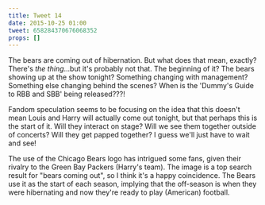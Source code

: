 ```yaml
---
title: Tweet 14
date: 2015-10-25 01:00
tweet: 658284370676068352
props: []
---
```

The bears are coming out of hibernation. But what does that mean, exactly? There's *the thing*...but it's probably not that. The beginning of it? The bears showing up at the show tonight? Something changing with management? Something else changing behind the scenes? When is the 'Dummy's Guide to RBB and SBB' being released???!

Fandom speculation seems to be focusing on the idea that this doesn't mean Louis and Harry will actually come out tonight, but that perhaps this is the start of it. Will they interact on stage? Will we see them together outside of concerts? Will they get papped together? I guess we'll just have to wait and see!

The use of the Chicago Bears logo has intrigued some fans, given their rivalry to the Green Bay Packers (Harry's team). The image is a top search result for "bears coming out", so I think it's a happy coincidence. The Bears use it as the start of each season, implying that the off-season is when they were hibernating and now they're ready to play (American) football.

